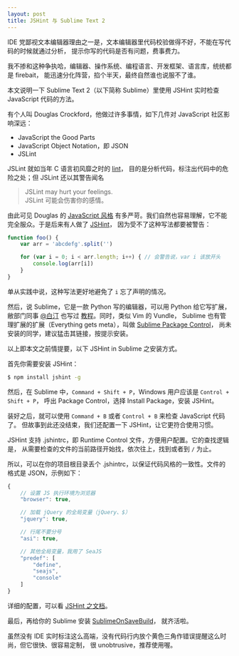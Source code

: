 ```yaml
---
layout: post
title: JSHint 与 Sublime Text 2
---
```


IDE 党鄙视文本编辑器理由之一是，文本编辑器里代码校验做得不好，不能在写代码的时候就通过分析，
提示你写的代码是否有问题，费事费力。

我不掺和这种争执哈，编辑器、操作系统、编程语言、开发框架、语言库，统统都是 firebait，
能迅速分化阵营，掐个半天，最终自然谁也说服不了谁。

本文说明一下 Sublime Text 2（以下简称 Sublime）里使用 JSHint 实时检查 JavaScript 代码的方法。

有个人叫 Douglas Crockford，他做过许多事情，如下几件对 JavaScript 社区影响深远：

 - JavaScript the Good Parts
 - JavaScript Object Notation，即 JSON
 - JSLint

JSLint 就如当年 C 语言初风靡之时的
[lint](http://en.wikipedia.org/wiki/Lint_\(software\))，
目的是分析代码，标注出代码中的危险之处；但 JSLint 还以其警告闻名

> JSLint may hurt your feelings.<br>
> JSLint 可能会伤害你的感情。

由此可见 Douglas 的 [JavaScript 风格](http://javascript.crockford.com/code.html)
有多严苛。我们自然也容易理解，它不能完全服众。于是后来有人做了 [JSHint](http://jshint.com/)，
因为受不了这种写法都要被警告：

```javascript
function foo() {
    var arr = 'abcdefg'.split('')

    for (var i = 0; i < arr.length; i++) { // 会警告说，var i 该放开头
        console.log(arr[i])
    }
}
```

单从实践中说，这种写法更好地避免了 `i` 忘了声明的情况。

然后，说 Sublime，它是一款 Python 写的编辑器，可以用 Python 给它写扩展，
敝部门同事 [@白汀](http://weibo.com/472811737) 也写过
[教程](http://ux.etao.com/posts/541)。同时，类似 Vim 的 Vundle，
Sublime 也有管理扩展的扩展（Everything gets meta），叫做
[Sublime Package Control](http://wbond.net/sublime_packages/package_control)，
尚未安装的同学，建议猛击其链接，按提示安装。

以上即本文之前情提要，以下 JSHint in Sublime 之安装方式。

首先你需要安装 JSHint：

```bash
$ npm install jshint -g
```

然后，在 Sublime 中，`Command + Shift + P`，Windows 用户应该是 `Control + Shift + P`，
呼出 Package Control，选择 Install Package，安装 JSHint。

装好之后，就可以使用 `Command + B` 或者 `Control + B` 来检查 JavaScript 代码了。
但故事到此还没结束，我们还配置一下 JSHint，让它更符合使用习惯。

JSHint 支持 .jshintrc，即 Runtime Control 文件，方便用户配置。它的查找逻辑是，
从需要检查的文件的当前路径开始找，依次往上，找到或者到 `/` 为止。

所以，可以在你的项目根目录丢个 .jshintrc，以保证代码风格的一致性。文件的格式是 JSON，示例如下：

```javascript
{
    // 设置 JS 执行环境为浏览器
    "browser": true,

    // 加载 jQuery 的全局变量（jQuery、$）
    "jquery": true,

    // 行尾不要分号
    "asi": true,

    // 其他全局变量，我用了 SeaJS
    "predef": [
        "define",
        "seajs",
        "console"
    ]
}
```

详细的配置，可以看 [JSHint 之文档](http://jshint.com/docs/)。

最后，再给你的 Sublime 安装 [SublimeOnSaveBuild](https://github.com/alexnj/SublimeOnSaveBuild)，
就齐活啦。

虽然没有 IDE 实时标注这么高端，没有代码行内放个黄色三角作错误提醒这么时尚，但它很快、很容易定制，
很 unobtrusive，推荐使用喔。
